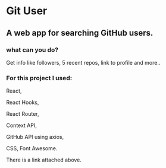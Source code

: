 # Git User

## A web app for searching GitHub users.

### what can you do?
Get info like followers, 5 recent repos, link to profile and more..

### For this project I used:

React,

React Hooks,

React Router,

Context API,

GitHub API using axios,

CSS, Font Awesome.

There is a link attached above.
